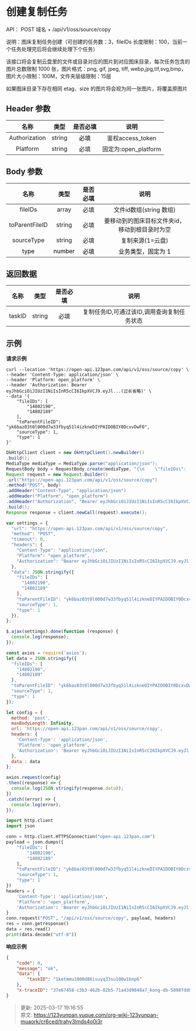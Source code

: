 # 创建复制任务

API： POST 域名 + /api/v1/oss/source/copy

说明：图床复制任务创建（可创建的任务数：3，fileIDs 长度限制：100，当前一个任务处理完后将会继续处理下个任务）

该接口将会复制云盘里的文件或目录对应的图片到对应图床目录，每次任务包含的图片总数限制 1000 张，图片格式：png, gif, jpeg, tiff, webp,jpg,tif,svg,bmp，图片大小限制：100M，文件夹层级限制：15层

如果图床目录下存在相同 etag、size 的图片将会视为同一张图片，将覆盖原图片

## Header 参数
| **名称** | **类型** | **是否必填** | **说明** |
| :---: | :---: | :---: | :---: |
| Authorization | string | <font style="color:#000000;">必填</font> | 鉴权access_token |
| Platform | string | 必填 | 固定为:open_platform |


## Body 参数
| **名称** | **类型** | **是否必填** | **说明** |
| :---: | :---: | :---: | :---: |
| fileIDs | array | 必填 | 文件id数组(string 数组) |
| toParentFileID | string | 必填 | 要移动到的图床目标文件夹id，移动到根目录时为空 |
| sourceType | string | 必填 | 复制来源(1=云盘) |
| <font style="color:#000000;">type</font> | <font style="color:#000000;">number</font> | <font style="color:#000000;">必填</font> | <font style="color:#000000;">业务类型，固定为 1</font> |


## 返回数据
| **名称** | **类型** | **是否必填** | **说明** |
| :---: | :---: | :---: | :---: |
| taskID | string | 必填 | 复制任务ID,可通过该ID,调用查询复制任务状态 |


## 示例
**请求示例**

```shell
curl --location 'https://open-api.123pan.com/api/v1/oss/source/copy' \
--header 'Content-Type: application/json' \
--header 'Platform: open_platform' \
--header 'Authorization: Bearer eyJhbGciOiJIUzI1NiIsInR5cCI6IkpXVCJ9.eyJl...(过长省略)' \
--data '{
    "fileIDs": [
        "14802190",
        "14802189"
    ],
    "toParentFileID": "yk6baz03t0l000d7w33fbyq51l4izkneDIYPAIDOBIY0DcxvDwFO",
    "sourceType": 1,
    "type": 1
}'
```

```java
OkHttpClient client = new OkHttpClient().newBuilder()
.build();
MediaType mediaType = MediaType.parse("application/json");
RequestBody body = RequestBody.create(mediaType, "{\n    \"fileIDs\": [\n        \"14802190\",\n        \"14802189\"\n    ],\n    \"toParentFileID\": \"yk6baz03t0l000d7w33fbyq51l4izkneDIYPAIDOBIY0DcxvDwFO\",\n    \"sourceType\": 1,\n    \"type\": 1\n}");
Request request = new Request.Builder()
.url("https://open-api.123pan.com/api/v1/oss/source/copy")
.method("POST", body)
.addHeader("Content-Type", "application/json")
.addHeader("Platform", "open_platform")
.addHeader("Authorization", "Bearer eyJhbGciOiJIUzI1NiIsInR5cCI6IkpXVCJ9.eyJl...(过长省略)")
.build();
Response response = client.newCall(request).execute();
```

```javascript
var settings = {
  "url": "https://open-api.123pan.com/api/v1/oss/source/copy",
  "method": "POST",
  "timeout": 0,
  "headers": {
    "Content-Type": "application/json",
    "Platform": "open_platform",
    "Authorization": "Bearer eyJhbGciOiJIUzI1NiIsInR5cCI6IkpXVCJ9.eyJl...(过长省略)"
  },
  "data": JSON.stringify({
    "fileIDs": [
      "14802190",
      "14802189"
    ],
    "toParentFileID": "yk6baz03t0l000d7w33fbyq51l4izkneDIYPAIDOBIY0DcxvDwFO",
    "sourceType": 1,
    "type": 1
  }),
};

$.ajax(settings).done(function (response) {
  console.log(response);
});
```

```javascript
const axios = require('axios');
let data = JSON.stringify({
  "fileIDs": [
    "14802190",
    "14802189"
  ],
  "toParentFileID": "yk6baz03t0l000d7w33fbyq51l4izkneDIYPAIDOBIY0DcxvDwFO",
  "sourceType": 1,
  "type": 1
});

let config = {
  method: 'post',
  maxBodyLength: Infinity,
  url: 'https://open-api.123pan.com/api/v1/oss/source/copy',
  headers: { 
    'Content-Type': 'application/json', 
    'Platform': 'open_platform', 
    'Authorization': 'Bearer eyJhbGciOiJIUzI1NiIsInR5cCI6IkpXVCJ9.eyJl...(过长省略)'
  },
  data : data
};

axios.request(config)
.then((response) => {
  console.log(JSON.stringify(response.data));
})
.catch((error) => {
  console.log(error);
});

```

```python
import http.client
import json

conn = http.client.HTTPSConnection("open-api.123pan.com")
payload = json.dumps({
    "fileIDs": [
        "14802190",
        "14802189"
    ],
    "toParentFileID": "yk6baz03t0l000d7w33fbyq51l4izkneDIYPAIDOBIY0DcxvDwFO",
    "sourceType": 1,
    "type": 1
})
headers = {
    'Content-Type': 'application/json',
    'Platform': 'open_platform',
    'Authorization': 'Bearer eyJhbGciOiJIUzI1NiIsInR5cCI6IkpXVCJ9.eyJl...(过长省略)'
}
conn.request("POST", "/api/v1/oss/source/copy", payload, headers)
res = conn.getresponse()
data = res.read()
print(data.decode("utf-8"))
```

**响应示例**

```json
{
    "code": 0,
    "message": "ok",
    "data": {
        "taskID": "1ketmmu1000d86isuyq33su100w1bnp6"
    },
    "x-traceID": "37e67458-c3b3-462b-82b5-71a43d9848a7_kong-db-5898fdd8c6-t5pvc"
}
```



> 更新: 2025-03-17 19:16:55  
> 原文: <https://123yunpan.yuque.com/org-wiki-123yunpan-muaork/cr6ced/trahy3lmds4o0i3r>